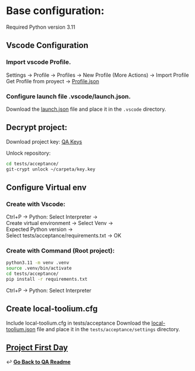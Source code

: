 # Base configuration:

Required Python version 3.11
   
## Vscode Configuration
### Import vscode Profile.
Settings -> Profile -> Profiles -> New Profile (More Actions) -> Import Profile
Get Profile from proyect -> [Profile.json](./utils/Projects.code-profile)

### Configure launch file .vscode/launch.json.
   Download the [launch.json](./utils/launch.json) file and place it in the `.vscode` directory.

## Decrypt project:
Download project key: [QA Keys](https://confluence.tid.es/pages/viewpage.action?spaceKey=CTO&title=%5BLA-QA%5D+Tools)

Unlock repository:
```bash
cd tests/acceptance/
git-crypt unlock ~/carpeta/key.key
```

## Configure Virtual env
### Create with Vscode:
Ctrl+P -> Python: Select Interpreter -> <br>
Create virtual environment -> Select Venv -> <br>
Expected Python version -> <br>
Select tests/acceptance/requirements.txt -> OK

### Create with Command (Root project):
```bash
python3.11 -m venv .venv
source .venv/bin/activate
cd tests/acceptance/
pip install -r requirements.txt
```
Ctrl+P -> Python: Select Interpreter


## Create local-toolium.cfg
Include local-toolium.cfg in tests/acceptance
Download the [local-toolium.json](./utils/template-local-toolium.cfg) file and place it in the `tests/acceptance/settings` directory.

## [Project First Day](./project-first-day.md#project-first-day)

↩️ **[Go Back to QA Readme](../README.md)**